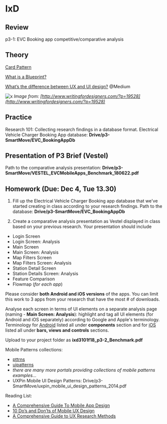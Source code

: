 # IxD  

## Review

p3-1: EVC Booking app competitive/comparative analysis 

## Theory

[Card Pattern](https://material.io/design/components/cards.html#)

[What is a Blueprint?](https://upload.wikimedia.org/wikipedia/commons/a/ac/Service_Design_Blueprint.png)

[What’s the difference between UX and UI design?](https://medium.freecodecamp.org/whats-the-difference-between-ux-and-ui-design-2ca8d107de14) @Medium

![x](http://www.writingfordesigners.com/wp-content/uploads/2016/11/Knowing-the-difference-between-the-UX-and-UI-design-1-1.jpg)
_Image from: [http://www.writingfordesigners.com/?p=19528](http://www.writingfordesigners.com/?p=19528)_

## Practice

Research 101: Collecting research findings in a database format. Electrical Vehicle Charger Booking App database: **Drive/p3-SmartMove/EVC_BookingAppDb**

## Presentation of P3 Brief (Vestel)

Path to the comparative analysis presentation: **Drive/p3-SmartMove/VESTEL_EVCMobileApps_Benchmark_180622.pdf**

## Homework (Due: Dec 4, Tue 13.30)

1. Fill up the Electrical Vehicle Charger Booking app database that we've started creating in class according to your research findings. Path to the database: **Drive/p3-SmartMove/EVC_BookingAppDb**

2. Create a comparative analysis presentation as Vestel displayed in class based on your previous research. Your presentation should include 
 - Login Screen
 - Login Screen: Analysis
 - Main Screen
 - Main Screen: Analysis
 - Map Filters Screen
 - Map Filters Screen: Analysis 
 - Station Detail Screen
 - Station Details Screen: Analysis
 - Feature Comparison 
 - Flowmap (_for each app_) 
 
Please consider **both Android and iOS versions** of the apps. You can limit this work to 3 apps from your research that have the most # of downloads.

Analyse each screen in terms of UI elements on a separate analysis page (naming - **Main Screen: Analysis**): highlight and tag all UI elements (for Android and iOS separately) according to Google and Apple's terminology. Terminology for [Android](https://material.io/design/components/#) listed all under **components** section and for [iOS](https://developer.apple.com/design/human-interface-guidelines/ios/overview/interface-essentials/) listed all under **bars, views and controls** sections.

Upload to your project folder as **ixd3101f18_p3-2_Benchmark.pdf**

Mobile Patterns collections:
- [pttrns](https://pttrns.com)
- [uipatterns](http://uipatterns.io)
- _there are many more portals providing collections of mobile patterns examples..._
- UXPin Mobile UI Design Patterns: Drive/p3-SmartMove/uxpin_mobile_ui_design_patterns_2014.pdf

Reading List:
- [A Comprehensive Guide To Mobile App Design](https://www.smashingmagazine.com/2018/02/comprehensive-guide-to-mobile-app-design/)
- [10 Do’s and Don’ts of Mobile UX Design](https://theblog.adobe.com/10-dos-donts-mobile-ux-design/)
- [A Comprehensive Guide to UX Research Methods](https://theblog.adobe.com/a-comprehensive-guide-to-ux-research-methods/)



